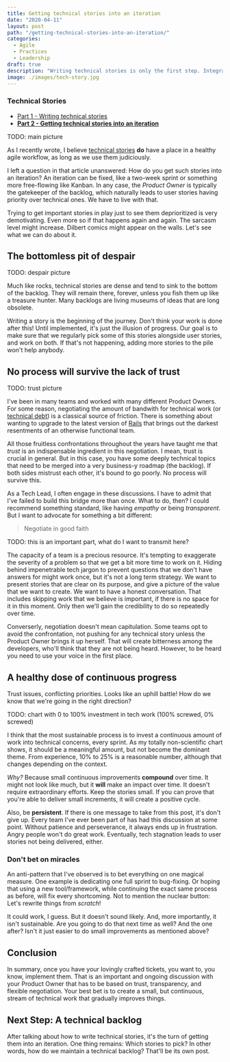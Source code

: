 ```yaml
---
title: Getting technical stories into an iteration
date: "2020-04-11"
layout: post
path: "/getting-technical-stories-into-an-iteration/"
categories:
  - Agile
  - Practices
  - Leadership
draft: true
description: "Writing technical stories is only the first step. Integrating them in an iteration is where progress happens. Don't avoid this discussion"
image: ./images/tech-story.jpg
---
```


<div class="guide">

### Technical Stories

- [Part 1 - Writing technical stories](../technical-stories-a-miscast-artifact-of-agile-development/)
- [**Part 2 - Getting technical stories into an iteration**](../getting-technical-stories-into-an-iteration/)

</div>

TODO: main picture

As I recently wrote, I believe [technical stories](../technical-stories-a-miscast-artifact-of-agile-development/) **do** have a place in a healthy agile workflow, as long as we use them judiciously.

I left a question in that article unanswered: How do you get such stories into an iteration? An iteration can be fixed, like a two-week sprint or something more free-flowing like Kanban. In any case, the _Product Owner_ is typically the gatekeeper of the backlog, which naturally leads to user stories having priority over technical ones. We have to live with that.

Trying to get important stories in play just to see them deprioritized is very demotivating. Even more so if that happens again and again. The sarcasm level might increase. Dilbert comics might appear on the walls. Let's see what we can do about it.

## The bottomless pit of despair

TODO: despair picture

Much like rocks, technical stories are dense and tend to sink to the bottom of the backlog. They will remain there, forever, unless you fish them up like a treasure hunter. Many backlogs are living museums of ideas that are long obsolete.

Writing a story is the beginning of the journey. Don't think your work is done after this! Until implemented, it's just the illusion of progress. Our goal is to make sure that we regularly pick some of this stories alongside user stories, and work on both. If that's not happening, adding more stories to the pile won't help anybody.

## No process will survive the lack of trust

TODO: trust picture

I've been in many teams and worked with many different Product Owners. For some reason, negotiating the amount of bandwith for technical work (or [technical debt](https://martinfowler.com/bliki/TechnicalDebt.html)) is a classical source of friction. There is something about wanting to upgrade to the latest version of [Rails](https://rubyonrails.org/) that brings out the darkest resentments of an otherwise functional team. 

All those fruitless confrontations throughout the years have taught me that _trust_ is an indispensable ingredient in this negotiation. I mean, trust is crucial in general. But in this case, you have some deeply technical topics that need to be merged into a very business-y roadmap (the backlog). If both sides mistrust each other, it's bound to go poorly. No process will survive this. 

As a Tech Lead, I often engage in these discussions. I have to admit that I've failed to build this bridge more than once. What to do, then? I could recommend something standard, like having *empathy* or being *transparent*. But I want to advocate for something a bit different:

> Negotiate in good faith

TODO: this is an important part, what do I want to transmit here?

The capacity of a team is a precious resource. It's tempting to exaggerate the severity of a problem so that we get a bit more time to work on it. Hiding behind impenetrable tech jargon to prevent questions that we don't have answers for might work once, but it's not a long term strategy. We want to present stories that are clear on its purpose, and give a picture of the value that we want to create. We want to have a honest conversation. That includes skipping work that we believe is important, if there is no space for it in this moment. Only then we'll gain the credibility to do so repeatedly over time.

Converserly, negotiation doesn't mean capitulation. Some teams opt to avoid the confrontation, not pushing for any technical story unless the Product Owner brings it up herself. That will create bitterness among the developers, who'll think that they are not being heard. However, to be heard you need to use your voice in the first place.

## A healthy dose of continuous progress

Trust issues, conflicting priorities. Looks like an uphill battle! How do we know that we're going in the right direction?

TODO: chart with 0 to 100% investment in tech work (100% screwed, 0% screwed)

I think that the most sustainable process is to invest a continuous amount of work into technical concerns, every sprint. As my totally non-scientific chart shows, it should be a meaningful amount, but not become the dominant theme. From experience, 10% to 25% is a reasonable number, although that changes depending on the context.

_Why?_ Because small continuous improvements **compound** over time. It might not look like much, but it **will** make an impact over time. It doesn't require extraordinary efforts. Keep the stories small. If you can prove that you're able to deliver small increments, it will create a positive cycle.

Also, be **persistent**. If there is one message to take from this post, it's don't give up. Every team I've ever been part of has had this discussion at some point. Without patience and perseverance, it always ends up in frustration. Angry people won't do great work. Eventually, tech stagnation leads to user stories not being delivered, either.

### Don't bet on miracles 

An anti-pattern that I've observed is to bet everything on one magical measure. One example is dedicating one full sprint to bug-fixing. Or hoping that using a new tool/framework, while continuing the exact same process as before, will fix every shortcoming. Not to mention the nuclear button: Let's rewrite things from *scratch*!

It could work, I guess. But it doesn't sound likely. And, more importantly, it isn't sustainable. Are you going to do that next time as well? And the one after? Isn't it just easier to do small improvements as mentioned above?

## Conclusion

In summary, once you have your lovingly crafted tickets, you want to, you know, implement them. That is an important and ongoing discussion with your Product Owner that has to be based on trust, transparency, and flexible negotiation. Your best bet is to create a small, but continuous, stream of technical work that gradually improves things.

## Next Step: A technical backlog

After talking about how to write technical stories, it's the turn of getting them into an iteration. One thing remains: Which stories to pick? In other words, how do we maintain a technical backlog? That'll be its own post.

